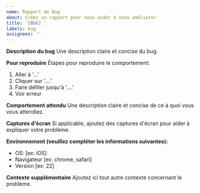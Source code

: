 ```yaml
---
name: Rapport de Bug
about: Créez un rapport pour nous aider à nous améliorer
title: '[BUG] '
labels: bug
assignees: ''
---
```


**Description du bug**
Une description claire et concise du bug.

**Pour reproduire**
Étapes pour reproduire le comportement:
1. Aller à '...'
2. Cliquer sur '....'
3. Faire défiler jusqu'à '....'
4. Voir erreur

**Comportement attendu**
Une description claire et concise de ce à quoi vous vous attendiez.

**Captures d'écran**
Si applicable, ajoutez des captures d'écran pour aider à expliquer votre problème.

**Environnement (veuillez compléter les informations suivantes):**
 - OS: [ex: iOS]
 - Navigateur [ex: chrome, safari]
 - Version [ex: 22]

**Contexte supplémentaire**
Ajoutez ici tout autre contexte concernant le problème.

